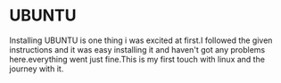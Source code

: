 # UBUNTU
Installing UBUNTU is one thing i was excited at first.I followed the given instructions and it was easy installing it and haven't got any problems here.everything went just fine.This is my first touch with linux and the journey with it.
